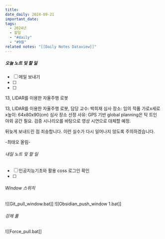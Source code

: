 ```yaml
---
title: 
date_daily: 2024-09-21
important_date: 
tags:
  - 2024년
  - 할일
  - "#daily"
  - "#9월"
related notes: "[[Daily Notes Dataview]]"
---
```

##### 오늘 노트 및 할 일 
- [ ] 메일 보내기
- [ ]
- [ ]  

13, LIDAR를 이용한 자율주행 로봇

13, LIDAR를 이용한 자율주행 로봇, 
담당 교수: 박희재
심사 장소: 임의
작품 가로x세로x높이: 64x80x90(cm)
심사 장소 선정 사유: GPS 기반 global planning은 탁 트인 야외 공간 필요. 검증 시나리오를 바탕으로 영상 시연으로 대체할 예정.

뒤늦게 보내드린 점 죄송합니다. 이런 실수가 다시 일어나지 않도록 주의하겠습니다.

-최태오 올림-


###### 내일 노트 및 할 일
- [ ] 인공지능기초와 활용 coss 로그인 확인
- [ ] 


######  Window 스위치
![[Git_pull_window.bat]]
![[Obsidian_push_window 1.bat]]



###### 강제 풀
![[Force_pull.bat]]